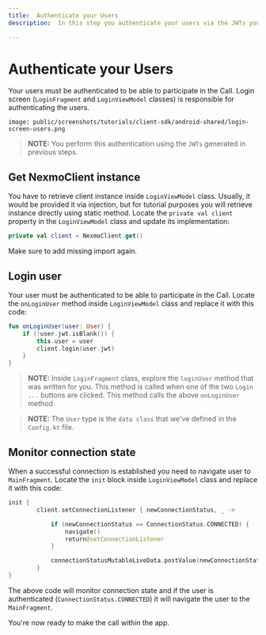 ```yaml
---
title:  Authenticate your Users
description:  In this step you authenticate your users via the JWTs you created earlier

---
```


Authenticate your Users
=======================

Your users must be authenticated to be able to participate in the Call. Login screen (`LoginFragment` and `LoginViewModel` classes) is responsible for authenticating the users.

```screenshot
image: public/screenshots/tutorials/client-sdk/android-shared/login-screen-users.png
```

> **NOTE:** You perform this authentication using the `JWTs` generated in previous steps.

Get NexmoClient instance
------------------------

You have to retrieve client instance inside `LoginViewModel` class. Usually, it would be provided it via injection, but for tutorial purposes you will retrieve instance directly using static method. Locate the `private val client` property in the `LoginViewModel` class and update its implementation:

```kotlin
private val client = NexmoClient.get()
```

Make sure to add missing import again.

Login user
----------

Your user must be authenticated to be able to participate in the Call. Locate the `onLoginUser` method inside `LoginViewModel` class and replace it with this code:

```kotlin
fun onLoginUser(user: User) {
    if (!user.jwt.isBlank()) {
        this.user = user
        client.login(user.jwt)
    }
}
```

> **NOTE:** Inside `LoginFragment` class, explore the `loginUser` method that was written for you. This method is called when one of the two `Login ...` buttons are clicked. This method calls the above `onLoginUser` method.

> **NOTE:** The `User` type is the `data class` that we've defined in the `Config.kt` file.

Monitor connection state
------------------------

When a successful connection is established you need to navigate user to `MainFragment`. Locate the `init` block inside `LoginViewModel` class and replace it with this code:

```kotlin
init {
        client.setConnectionListener { newConnectionStatus, _ ->

            if (newConnectionStatus == ConnectionStatus.CONNECTED) {
                navigate()
                return@setConnectionListener
            }

            connectionStatusMutableLiveData.postValue(newConnectionStatus)
        }
}
```

The above code will monitor connection state and if the user is authenticated (`ConnectionStatus.CONNECTED`) it will navigate the user to the `MainFragment`.

You're now ready to make the call within the app.


